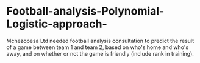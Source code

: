 # Football-analysis-Polynomial-Logistic-approach-
Mchezopesa Ltd needed football analysis consultation to predict the result of a game between team 1 and team 2, based on who's home and who's away, and on whether or not the game is friendly (include rank in  training).
